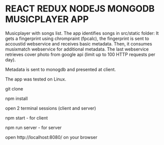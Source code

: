 # REACT REDUX NODEJS MONGODB MUSICPLAYER APP


Musicplayer with songs list.
The app identifies songs in src/static folder:
It gets a fingerprint using chrompraint (fpcalc), the fingerprint is sent to accoustid webservice 
and receives basic metadata. Then, it consumes musixmatch webservice for additional metadata.
The last webservice retrieves cover photo from google api (limit up to 100 HTTP requests per day).

Metadata is sent to monogdb and presented at client.
 
The app was tested on Linux.

git clone 

npm install

open 2 terminal sessions (client and server)

npm start - for client

npm run server - for server

open http://localhost:8080/ on your browser

